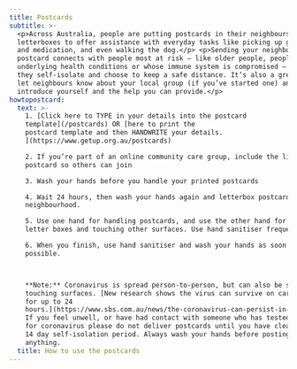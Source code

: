 ```yaml
---
title: Postcards
subtitle: >-
  <p>Across Australia, people are putting postcards in their neighbours’
  letterboxes to offer assistance with everyday tasks like picking up groceries
  and medication, and even walking the dog.</p> <p>Sending your neighbours a
  postcard connects with people most at risk — like older people, people with
  underlying health conditions or whose immune system is compromised — while
  they self-isolate and choose to keep a safe distance. It’s also a great way to
  let neighbours know about your local group (if you’ve started one) and
  introduce yourself and the help you can provide.</p>
howtopostcard:
  text: >-
    1. [Click here to TYPE in your details into the postcard
    template](/postcards) OR [here to print the
    postcard template and then HANDWRITE your details.
    ](https://www.getup.org.au/postcards)

    2. If you’re part of an online community care group, include the link on the
    postcard so others can join

    3. Wash your hands before you handle your printed postcards

    4. Wait 24 hours, then wash your hands again and letterbox postcards in your
    neighbourhood.

    5. Use one hand for handling postcards, and use the other hand for opening
    letter boxes and touching other surfaces. Use hand sanitiser frequently.

    6. When you finish, use hand sanitiser and wash your hands as soon as
    possible.



    **Note:** Coronavirus is spread person-to-person, but can also be spread by
    touching surfaces. [New research shows the virus can survive on cardboard
    for up to 24
    hours.](https://www.sbs.com.au/news/the-coronavirus-can-persist-in-air-for-hours-and-on-surfaces-for-days-a-new-study-shows)
    If you feel unwell, or have had contact with someone who has tested positive
    for coronavirus please do not deliver postcards until you have cleared the
    14 day self-isolation period. Always wash your hands before posting
    anything.
  title: How to use the postcards
---
```

